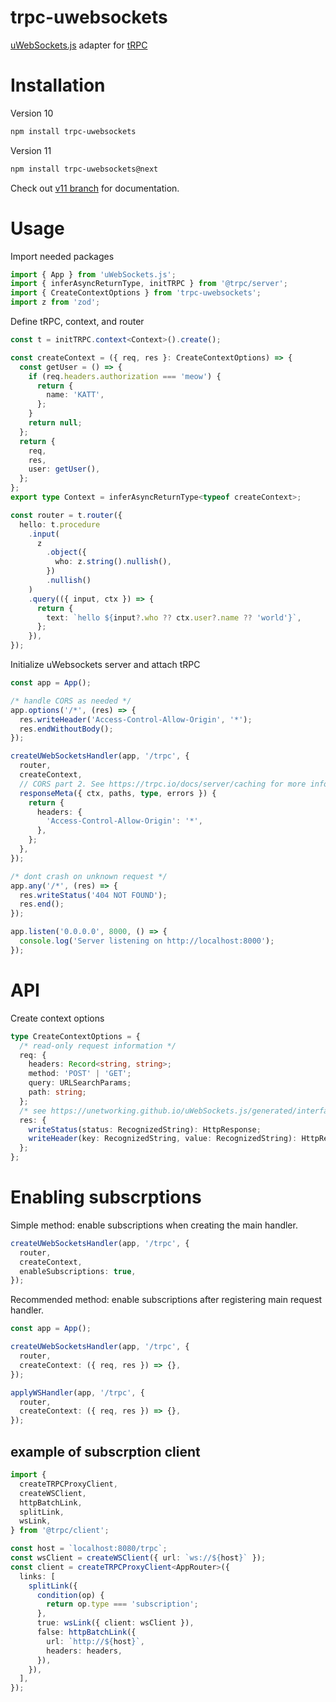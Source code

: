 # trpc-uwebsockets

[uWebSockets.js](https://github.com/uNetworking/uWebSockets.js) adapter for [tRPC](https://trpc.io/)

# Installation

Version 10

```bash
npm install trpc-uwebsockets
```

Version 11

```bash
npm install trpc-uwebsockets@next
```

Check out [v11 branch](https://github.com/romanzy313/trpc-uwebsockets/tree/v11) for documentation.

# Usage

Import needed packages

```typescript
import { App } from 'uWebSockets.js';
import { inferAsyncReturnType, initTRPC } from '@trpc/server';
import { CreateContextOptions } from 'trpc-uwebsockets';
import z from 'zod';
```

Define tRPC, context, and router

```typescript
const t = initTRPC.context<Context>().create();

const createContext = ({ req, res }: CreateContextOptions) => {
  const getUser = () => {
    if (req.headers.authorization === 'meow') {
      return {
        name: 'KATT',
      };
    }
    return null;
  };
  return {
    req,
    res,
    user: getUser(),
  };
};
export type Context = inferAsyncReturnType<typeof createContext>;

const router = t.router({
  hello: t.procedure
    .input(
      z
        .object({
          who: z.string().nullish(),
        })
        .nullish()
    )
    .query(({ input, ctx }) => {
      return {
        text: `hello ${input?.who ?? ctx.user?.name ?? 'world'}`,
      };
    }),
});
```

Initialize uWebsockets server and attach tRPC

```typescript
const app = App();

/* handle CORS as needed */
app.options('/*', (res) => {
  res.writeHeader('Access-Control-Allow-Origin', '*');
  res.endWithoutBody();
});

createUWebSocketsHandler(app, '/trpc', {
  router,
  createContext,
  // CORS part 2. See https://trpc.io/docs/server/caching for more information
  responseMeta({ ctx, paths, type, errors }) {
    return {
      headers: {
        'Access-Control-Allow-Origin': '*',
      },
    };
  },
});

/* dont crash on unknown request */
app.any('/*', (res) => {
  res.writeStatus('404 NOT FOUND');
  res.end();
});

app.listen('0.0.0.0', 8000, () => {
  console.log('Server listening on http://localhost:8000');
});
```

# API

Create context options

```typescript
type CreateContextOptions = {
  /* read-only request information */
  req: {
    headers: Record<string, string>;
    method: 'POST' | 'GET';
    query: URLSearchParams;
    path: string;
  };
  /* see https://unetworking.github.io/uWebSockets.js/generated/interfaces/HttpResponse.html */
  res: {
    writeStatus(status: RecognizedString): HttpResponse;
    writeHeader(key: RecognizedString, value: RecognizedString): HttpResponse;
  };
};
```

# Enabling subscrptions

Simple method: enable subscriptions when creating the main handler.

```typescript
createUWebSocketsHandler(app, '/trpc', {
  router,
  createContext,
  enableSubscriptions: true,
});
```

Recommended method: enable subscriptions after registering main request handler.

<!-- For example, cookies are not accessible inside WSHandler createContext, so in order to implement auth query string param with jwt needs to be implemented. -->

```typescript
const app = App();

createUWebSocketsHandler(app, '/trpc', {
  router,
  createContext: ({ req, res }) => {},
});

applyWSHandler(app, '/trpc', {
  router,
  createContext: ({ req, res }) => {},
});
```

## example of subscrption client

```typescript
import {
  createTRPCProxyClient,
  createWSClient,
  httpBatchLink,
  splitLink,
  wsLink,
} from '@trpc/client';

const host = `localhost:8080/trpc`;
const wsClient = createWSClient({ url: `ws://${host}` });
const client = createTRPCProxyClient<AppRouter>({
  links: [
    splitLink({
      condition(op) {
        return op.type === 'subscription';
      },
      true: wsLink({ client: wsClient }),
      false: httpBatchLink({
        url: `http://${host}`,
        headers: headers,
      }),
    }),
  ],
});
```
